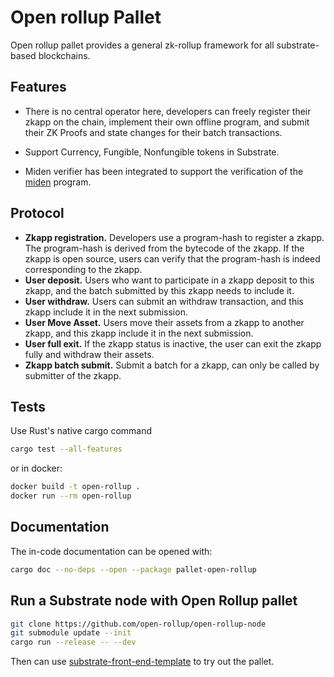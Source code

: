 # Open rollup Pallet

Open rollup pallet provides a general zk-rollup framework for all substrate-based blockchains.

## Features

- There is no central operator here, developers can freely register their zkapp on the chain, implement their own offline program, and submit their ZK Proofs and state changes for their batch transactions.

- Support Currency, Fungible, Nonfungible tokens in Substrate.

- Miden verifier has been integrated to support the verification of the [miden](https://github.com/0xPolygonMiden/miden-vm) program.

## Protocol

- **Zkapp registration.** Developers use a program-hash to register a zkapp. The program-hash is derived from the bytecode of the zkapp. If the zkapp is open source, users can verify that the program-hash is indeed corresponding to the zkapp. 
- **User deposit.** Users who want to participate in a zkapp deposit to this zkapp, and the batch submitted by this zkapp needs to include it.
- **User withdraw.** Users can submit an withdraw transaction, and this zkapp include it in the next submission.
- **User Move Asset.** Users move their assets from a zkapp to another zkapp, and this zkapp include it in the next submission. 
- **User full exit.** If the zkapp status is inactive, the user can exit the zkapp fully and withdraw their assets.
- **Zkapp batch submit.** Submit a batch for a zkapp, can only be called by submitter of the zkapp.

## Tests

Use Rust's native cargo command

```bash
cargo test --all-features
```

or in docker:

```bash
docker build -t open-rollup .
docker run --rm open-rollup
```

## Documentation

The in-code documentation can be opened with:

```bash
cargo doc --no-deps --open --package pallet-open-rollup
```

## Run a Substrate node with Open Rollup pallet

```bash
git clone https://github.com/open-rollup/open-rollup-node
git submodule update --init
cargo run --release -- --dev
```

Then can use [substrate-front-end-template](https://github.com/substrate-developer-hub/substrate-front-end-template) to try out the pallet.

